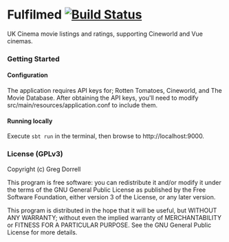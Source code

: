 # Fulfilmed [![Build Status](https://travis-ci.org/Grogs/cinema-service.svg?branch=master)](https://travis-ci.org/Grogs/fulfilmed)

UK Cinema movie listings and ratings, supporting Cineworld and Vue cinemas.

### Getting Started

#### Configuration

The application requires API keys for; Rotten Tomatoes, Cineworld, and The Movie Database.
After obtaining the API keys, you'll need to modify src/main/resources/application.conf to include them.

#### Running locally
Execute `sbt run` in the terminal, then browse to http://localhost:9000. 


### License (GPLv3)
Copyright (c) Greg Dorrell

This program is free software: you can redistribute it and/or modify
it under the terms of the GNU General Public License as published by
the Free Software Foundation, either version 3 of the License, or
any later version.

This program is distributed in the hope that it will be useful,
but WITHOUT ANY WARRANTY; without even the implied warranty of
MERCHANTABILITY or FITNESS FOR A PARTICULAR PURPOSE.  See the
GNU General Public License for more details.
